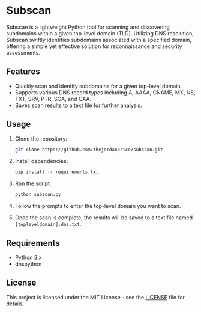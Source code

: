 # Subscan

Subscan is a lightweight Python tool for scanning and discovering subdomains within a given top-level domain (TLD). Utilizing DNS resolution, Subscan swiftly identifies subdomains associated with a specified domain, offering a simple yet effective solution for reconnaissance and security assessments.

## Features

- Quickly scan and identify subdomains for a given top-level domain.
- Supports various DNS record types including A, AAAA, CNAME, MX, NS, TXT, SRV, PTR, SOA, and CAA.
- Saves scan results to a text file for further analysis.

## Usage

1. Clone the repository:

    ```bash
    git clone https://github.com/thejordanprice/subscan.git
    ```

2. Install dependencies:

    ```bash
    pip install -r requirements.txt
    ```

3. Run the script:

    ```bash
    python subscan.py
    ```

4. Follow the prompts to enter the top-level domain you want to scan.

5. Once the scan is complete, the results will be saved to a text file named `[topleveldomain].dns.txt`.

## Requirements

- Python 3.x
- dnspython

## License

This project is licensed under the MIT License - see the [LICENSE](LICENSE) file for details.
